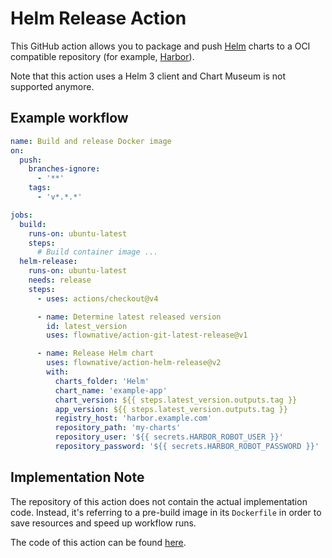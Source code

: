 # Helm Release Action

This GitHub action allows you to package and push [Helm](https://helm.sh) 
charts to a OCI compatible repository (for example,
[Harbor](https://www.harbor.io)).

Note that this action uses a Helm 3 client and Chart Museum is not supported 
anymore.

## Example workflow

````yaml
name: Build and release Docker image
on:
  push:
    branches-ignore:
      - '**'
    tags:
      - 'v*.*.*'

jobs:
  build:
    runs-on: ubuntu-latest
    steps:
      # Build container image ...
  helm-release:
    runs-on: ubuntu-latest
    needs: release
    steps:
      - uses: actions/checkout@v4

      - name: Determine latest released version
        id: latest_version
        uses: flownative/action-git-latest-release@v1

      - name: Release Helm chart
        uses: flownative/action-helm-release@v2
        with:
          charts_folder: 'Helm'
          chart_name: 'example-app'
          chart_version: ${{ steps.latest_version.outputs.tag }}
          app_version: ${{ steps.latest_version.outputs.tag }}
          registry_host: 'harbor.example.com'
          repository_path: 'my-charts'
          repository_user: '${{ secrets.HARBOR_ROBOT_USER }}'
          repository_password: '${{ secrets.HARBOR_ROBOT_PASSWORD }}'
````

## Implementation Note

The repository of this action does not contain the actual implementation code. Instead, it's referring to a pre-build
image in its `Dockerfile` in order to save resources and speed up workflow runs.

The code of this action can be found [here](https://github.com/flownative/docker-action-helm-release).

